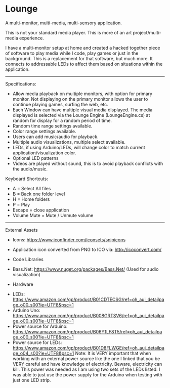 # Lounge
A multi-monitor, multi-media, multi-sensory application.

This is not your standard media player.  This is more of an art project/multi-media experience.

I have a multi-monitor setup at home and created a hacked together piece of software to play media while I code, play games or just in the background.  This is a replacement for that software, but much more.  It connects to addressable LEDs to affect them based on situations within the application.


------------------------------------------------
Specifications:
* Allow media playback on multiple monitors, with option for primary monitor.  Not displaying on the primary monitor allows the user to continue playing games, surfing the web, etc.
* Each Window can have multiple visual media displayed.  The media displayed is selected via the Lounge Engine (LoungeEngine.cs) at random for display for a random period of time.
* Random time range settings available.
* Color range settings available.
* Users can add music/audio for playback.
* Multiple audio visualizations, multiple select available.
* LEDs, if using Arduino/LEDs, will change color to match current application/visualization color.
* Optional LED patterns
* Videos are played without sound, this is to avoid playback conflicts with the audio/music.

Keyboard Shortcuts:
* A = Select All files
* B = Back one folder level
* H = Home folders
* P = Play
* Escape = close application
* Volume Mute = Mute / Unmute volume

------------------------------------------------
External Assets
* Icons: https://www.iconfinder.com/iconsets/snipicons
 - Application icon converted from PNG to ICO via: http://icoconvert.com/
 
* Code Libraries
 - Bass.Net:  https://www.nuget.org/packages/Bass.Net/  (Used for audio visualization)
 
* Hardware 
 - LEDs: https://www.amazon.com/gp/product/B01CDTECSG/ref=oh_aui_detailpage_o00_s00?ie=UTF8&psc=1
 - Arduino Uno: https://www.amazon.com/gp/product/B008GRTSV6/ref=oh_aui_detailpage_o00_s00?ie=UTF8&psc=1
 - Power source for Arduino: https://www.amazon.com/gp/product/B06Y1LF8T5/ref=oh_aui_detailpage_o00_s00?ie=UTF8&psc=1   
 - Power source for LEDs: https://www.amazon.com/gp/product/B01D8FLWGE/ref=oh_aui_detailpage_o04_s00?ie=UTF8&psc=1
Note: It is VERY important that when working with an external power source like the one I linked that you be VERY careful and have knowledge of electricity.  Beware, electricity can kill.   This power was needed as I am using two sets of the LEDs listed.  I was able to just use the power supply for the Arduino when testing with just one LED strip.
